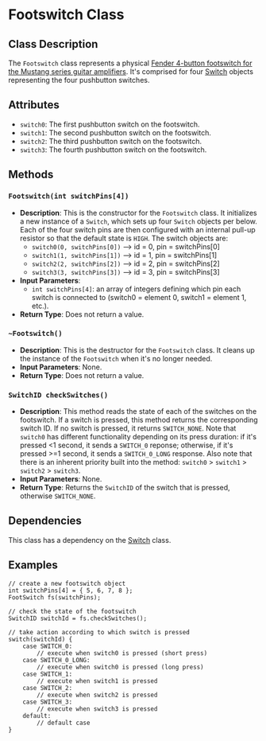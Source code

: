 # Footswitch Class

## Class Description

The `Footswitch` class represents a physical [Fender 4-button footswitch for the Mustang series guitar amplifiers](https://www.fender.com/en-US/parts/footswitches/4-button-footswitch-mustang-series-amplifiers/0080996000.html). It's comprised for four [Switch](Switch.md) objects representing the four pushbutton switches.

## Attributes

- `switch0`: The first pushbutton switch on the footswitch.
- `switch1`: The second pushbutton switch on the footswitch.
- `switch2`: The third pushbutton switch on the footswitch.
- `switch3`: The fourth pushbutton switch on the footswitch.

## Methods

### `Footswitch(int switchPins[4])`
- **Description**: This is the constructor for the `Footswitch` class. It initializes a new instance of a `Switch`, which sets up four `Switch` objects per below. Each of the four switch pins are then configured with an internal pull-up resistor so that the default state is `HIGH`.
The switch objects are:
    - `switch0(0, switchPins[0])` --> id = 0, pin = switchPins[0]
    - `switch1(1, switchPins[1])` --> id = 1, pin = switchPins[1]
    - `switch2(2, switchPins[2])` --> id = 2, pin = switchPins[2]
    - `switch3(3, switchPins[3])` --> id = 3, pin = switchPins[3]
- **Input Parameters**: 
    - `int switchPins[4]`: an array of integers defining which pin each switch is connected to (switch0 = element 0, switch1 = element 1, etc.).
- **Return Type**: Does not return a value.

### `~Footswitch()`
- **Description**: This is the destructor for the `Footswitch` class. It cleans up the instance of the `Footswitch` when it's no longer needed.
- **Input Parameters**: None.
- **Return Type**: Does not return a value.

### `SwitchID checkSwitches()`
- **Description**: This method reads the state of each of the switches on the footswitch. If a switch is pressed, this method returns the corresponding switch ID. If no switch is pressed, it returns `SWITCH_NONE`. Note that `switch0` has different functionality depending on its press duration: if it's pressed <1 second, it sends a `SWITCH_0` reponse; otherwise, if it's pressed >=1 second, it sends a `SWITCH_0_LONG` response. Also note that there is an inherent priority built into the method: `switch0` > `switch1` > `switch2` > `switch3`.
- **Input Parameters**: None.
- **Return Type**: Returns the `SwitchID` of the switch that is pressed, otherwise `SWITCH_NONE`.

## Dependencies

This class has a dependency on the [Switch](Switch.md) class.

## Examples
```
// create a new footswitch object
int switchPins[4] = { 5, 6, 7, 8 };
FootSwitch fs(switchPins);

// check the state of the footswitch
SwitchID switchId = fs.checkSwitches();

// take action according to which switch is pressed
switch(switchId) {
    case SWITCH_0:
        // execute when switch0 is pressed (short press)
    case SWITCH_0_LONG:
        // execute when switch0 is pressed (long press)
    case SWITCH_1:
        // execute when switch1 is pressed
    case SWITCH_2:
        // execute when switch2 is pressed
    case SWITCH_3:
        // execute when switch3 is pressed
    default:
        // default case
}
```
